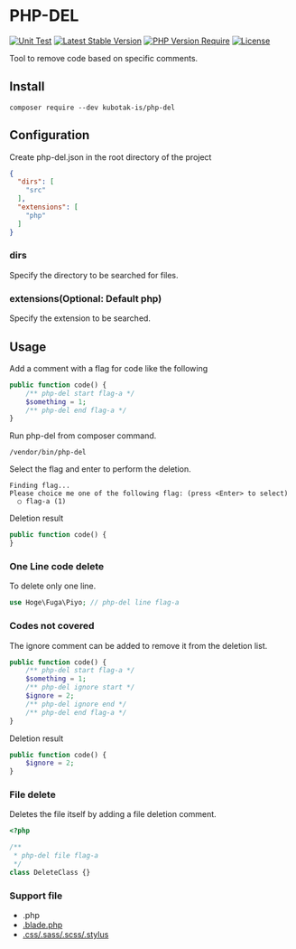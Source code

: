 # PHP-DEL
[![Unit Test](https://github.com/kubotak-is/php-del/actions/workflows/phpunit.yml/badge.svg?branch=main)](https://github.com/kubotak-is/php-del/actions/workflows/phpunit.yml)
[![Latest Stable Version](http://poser.pugx.org/kubotak-is/php-del/v)](https://packagist.org/packages/kubotak-is/php-del)
[![PHP Version Require](http://poser.pugx.org/kubotak-is/php-del/require/php)](https://packagist.org/packages/kubotak-is/php-del)
[![License](http://poser.pugx.org/kubotak-is/php-del/license)](https://packagist.org/packages/kubotak-is/php-del)

Tool to remove code based on specific comments.

## Install
```
composer require --dev kubotak-is/php-del
```

## Configuration
Create php-del.json in the root directory of the project

```json
{
  "dirs": [
    "src"
  ],
  "extensions": [
    "php"
  ]
}
```
### dirs
Specify the directory to be searched for files.

### extensions(Optional: Default php)
Specify the extension to be searched.


## Usage

Add a comment with a flag for code like the following
```php
public function code() {
    /** php-del start flag-a */
    $something = 1;
    /** php-del end flag-a */
}
```

Run php-del from composer command.

```
/vendor/bin/php-del
```

Select the flag and enter to perform the deletion.

```
Finding flag...
Please choice me one of the following flag: (press <Enter> to select)
  ○ flag-a (1)  
```

Deletion result
```php
public function code() {
}
```

### One Line code delete
To delete only one line.

```php
use Hoge\Fuga\Piyo; // php-del line flag-a
```

### Codes not covered
The ignore comment can be added to remove it from the deletion list.

```php
public function code() {
    /** php-del start flag-a */
    $something = 1;
    /** php-del ignore start */
    $ignore = 2;
    /** php-del ignore end */
    /** php-del end flag-a */
}
```

Deletion result
```php
public function code() {
    $ignore = 2;
}
```

### File delete
Deletes the file itself by adding a file deletion comment.

```php
<?php

/**
 * php-del file flag-a
 */
class DeleteClass {}
```

### Support file
- .php
- [.blade.php](/docs/blade.md)
- [.css/.sass/.scss/.stylus](/docs/css_and_alt_css.md)
